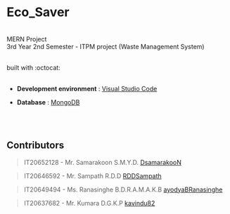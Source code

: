 # Eco_Saver
<br/>
MERN Project
<br/>
3rd Year 2nd Semester - ITPM project (Waste Management System) 

<br/>
<br/>

built with :octocat:
<br/>
<br/>


 
- **Development environment** : [Visual Studio Code](https://code.visualstudio.com/download)
 
- **Database** : [MongoDB](https://www.mongodb.com/)

<br/>
<br/>


 ## Contributors

> IT20652128 - Mr. Samarakoon S.M.Y.D. [DsamarakooN](https://github.com/DsamarakooN)

> IT20646592 - Mr. Sampath R.D.D [RDDSampath](https://github.com/RDDSampath)

> IT20649494 - Ms. Ranasinghe B.D.R.A.M.A.K.B [ayodyaBRanasinghe](https://github.com/ayodyaBRanasinghe)

> IT20637682 - Mr. Kumara D.G.K.P [kavindu82](https://github.com/kavindu82)
